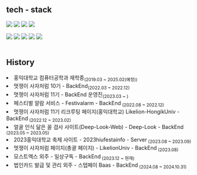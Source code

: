 <div align=left>
  
  
  ## tech - stack
  <img src="https://img.shields.io/badge/Spring-6DB33F?style=flat-square&logo=spring&logoColor=white"/>
  <img src="https://img.shields.io/badge/springboot-6DB33F?style=flat-square&logo=springboot&logoColor=white"/>
  <img src="https://img.shields.io/badge/MySQL-4479A1?style=flat-square&logo=mysql&logoColor=white"/>
  <img src="https://img.shields.io/badge/Redis-DC382D?style=flat-square&logo=redis&logoColor=white"><p><p>
  <img src="https://img.shields.io/badge/AWS-232F3E?style=flat-square&logo=amazonaws&logoColor=white"/>
  <img src="https://img.shields.io/badge/RDS-527FFF?style=flat-square&logo=amazonrds&logoColor=white"/>
  <img src="https://img.shields.io/badge/EC2-FF9900?style=flat-square&logo=amazonec2&logoColor=white"/>
  <img src="https://img.shields.io/badge/Nginx-009639?style=flat-square&logo=nginx&logoColor=white"/>
  <img src="https://img.shields.io/badge/docker-2496ED?style=flat-square&logo=docker&logoColor=white"/>
  </br>
  </br>
 
  ## History
  <li>홍익대학교 컴퓨터공학과 재학중<sub>(2019.03 ~ 2025.02(예정))</sub></li>
  <li>멋쟁이 사자처럼 10기 - BackEnd<sub>(2022.03 ~ 2022.12)</sub></li>
  <li>멋쟁이 사자처럼 11기 - BackEnd 운영진<sub>(2023.03 ~ )</sub></li>
  <li>페스티벌 알람 서비스 - Festivalarm</a> - BackEnd<sub> (2022.08 ~ 2022.12)</sub></li>
  <li>멋쟁이 사자처럼 11기 리크루팅 페이지(홍익대학교) Likelion-HongikUniv - BackEnd<sub> (2022.12 ~ 2023.02)</sub></li>
  <li> 얼굴 인식 닮은 꼴 검사 사이트(Deep-Look-Web) - Deep-Look - BackEnd<sub> (2023.05 ~ 2023.05)</sub></li>
  <li> 2023홍익대학교 축제 사이트 - 2023hiufestainfo - Server<sub> (2023.08 ~ 2023.09)</sub></li>
  <li> 멋쟁이 사자처럼 페이지(총괄 페이지) - LikelionUniv - BackEnd<sub> (2023.08)</sub></li>
  <li> 모스트엑스 외주 - 일상구독 - BackEnd<sub> (2023.12 ~ 현재)</sub></li>
  <li> 법인카드 발급 및 관리 외주 - 스텝페이 Baas - BackEnd<sub> (2024.08 ~ 2024.10.31)</sub></li>
  </br>
  </br>
 </div>
